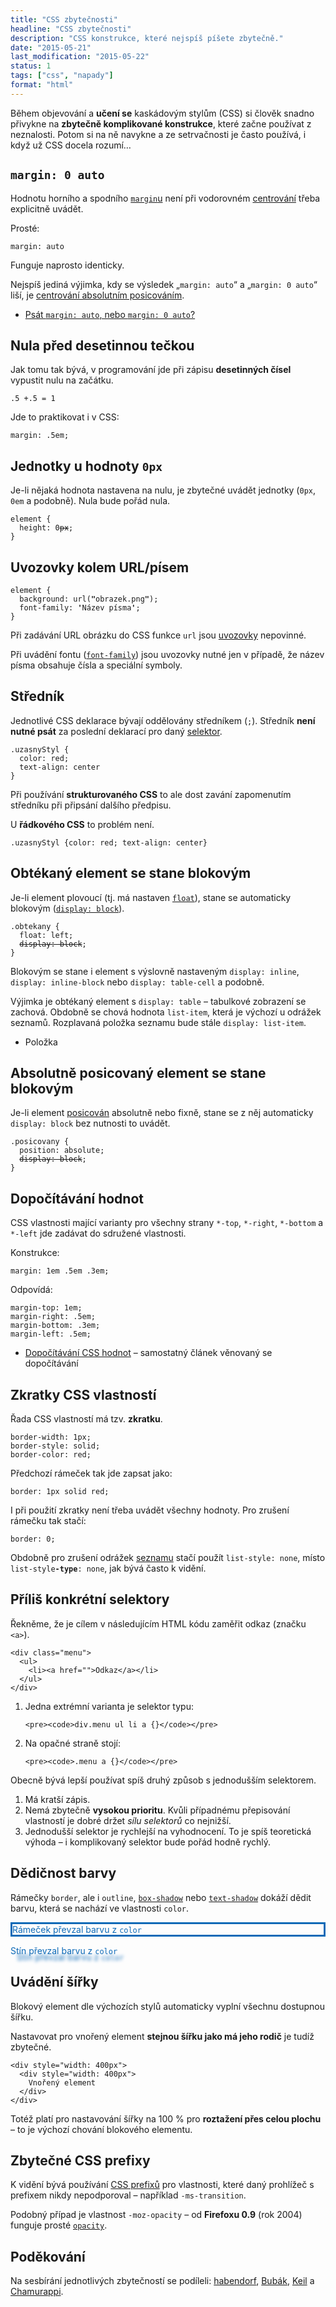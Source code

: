 ```yaml
---
title: "CSS zbytečnosti"
headline: "CSS zbytečnosti"
description: "CSS konstrukce, které nejspíš píšete zbytečně."
date: "2015-05-21"
last_modification: "2015-05-22"
status: 1
tags: ["css", "napady"]
format: "html"
---
```


<p>Během objevování a <b>učení se</b> kaskádovým stylům (CSS) si člověk snadno přivykne na <b>zbytečně komplikované konstrukce</b>, které začne používat z neznalosti. Potom si na ně navykne a ze setrvačnosti je často používá, i když už CSS docela rozumí…</p>




<h2 id="margin-auto"><code>margin: 0 auto</code></h2>

<p>Hodnotu horního a spodního <a href="/margin"><code>margin</code>u</a> není při vodorovném <a href="/centrovani">centrování</a> třeba explicitně uvádět.</p>

<p>Prosté:</p>

<pre><code>margin: auto</code></pre>

<p>Funguje naprosto identicky.</p>

<p>Nejspíš jediná výjimka, kdy se výsledek „<code>margin: auto</code>“ a „<code>margin: 0 auto</code>“ liší, je <a href="/centrovani#absolutni-margin">centrování absolutním posicováním</a>.</p>

<div class="internal-content">
  <ul>
    <li><a href="/margin-auto">Psát <code>margin: auto</code>, nebo <code>margin: 0 auto</code>?</a></li>
  </ul>
</div>




<h2 id="nula">Nula před desetinnou tečkou</h2>

<p>Jak tomu tak bývá, v programování jde při zápisu <b>desetinných čísel</b> vypustit nulu na začátku.</p>

<pre><code>.5 +.5 = 1</code></pre>

<p>Jde to praktikovat i v CSS:</p>

<pre><code>margin: .5em;</code></pre>


<!-- http://www.lamer.cz/quote/72668 -->



<h2 id="nula-jednotky">Jednotky u hodnoty <code>0px</code></h2>

<p>Je-li nějaká hodnota nastavena na nulu, je zbytečné uvádět jednotky (<code>0px</code>, <code>0em</code> a podobně). Nula bude pořád nula.</p>

<pre><code>element {
  height: 0<del>px</del>;
}</code></pre>






<h2 id="uvozovky">Uvozovky kolem URL/písem</h2>

<pre><code>element {
  background: url(<b>"</b>obrazek.png<b>"</b>);
  font-family: <b>'</b>Název písma<b>'</b>;
}</code></pre>

<p>Při zadávání URL obrázku do CSS funkce <code>url</code> jsou <a href="/uvozovky">uvozovky</a> nepovinné.</p>

<p>Při uvádění fontu (<a href="/font#font-family"><code>font-family</code></a>) jsou uvozovky nutné jen v případě, že název písma obsahuje čísla a speciální symboly.</p>







<h2 id="strednik">Středník</h2>

<p>Jednotlivé CSS deklarace bývají oddělovány středníkem (<code>;</code>). Středník <b>není nutné psát</b> za poslední deklarací pro daný <a href="/css-selektory">selektor</a>.</p>

<pre><code>.uzasnyStyl {
  color: red;
  text-align: center
}</code></pre>


<p>Při používání <b>strukturovaného CSS</b> to ale dost zavání zapomenutím středníku při připsání dalšího předpisu.</p>


<p>U <b>řádkového CSS</b> to problém není.</p>

<pre><code>.uzasnyStyl {color: red; text-align: center}</code></pre>






<h2 id="block-float">Obtékaný element se stane blokovým</h2>

<p>Je-li element plovoucí (tj. má nastaven <a href="/float"><code>float</code></a>), stane se automaticky blokovým (<a href="/display#block"><code>display: block</code></a>).</p>

<pre><code>.obtekany {
  float: left;
  <del>display: block</del>;
}</code></pre>





<p>Blokovým se stane i element s výslovně nastaveným <code>display: inline</code>, <code>display: inline-block</code> nebo <code>display: table-cell</code> a podobně.</p>

<p>Výjimka je obtékaný element s <code>display: table</code> – tabulkové zobrazení se zachová. Obdobně se chová hodnota <code>list-item</code>, která je výchozí u odrážek seznamů. Rozplavaná položka seznamu bude stále <code>display: list-item</code>.</p>

<div class="live">
  <ul>
    <li style="float: left">Položka</li>
  </ul>
  <br>
</div>




<h2 id="block-absolute">Absolutně posicovaný element se stane blokovým</h2>

<p>Je-li element <a href="/position">posicován</a> absolutně nebo fixně, stane se z něj automaticky <code>display: block</code> bez nutnosti to uvádět.</p>

<pre><code>.posicovany {
  position: absolute;
  <del>display: block</del>;
}</code></pre>






<h2 id="dopocitavani">Dopočítávání hodnot</h2>

<p>CSS vlastnosti mající varianty pro všechny strany <code>*-top</code>, <code>*-right</code>, <code>*-bottom</code> a <code>*-left</code> jde zadávat do sdružené vlastnosti.</p>

<p>Konstrukce:</p>

<code>margin: 1em .5em .3em;</code>

<p>Odpovídá:</p>

<pre><code>margin-top: 1em;
margin-right: .5em;
margin-bottom: .3em;
margin-left: .5em;</code></pre>




<div class="internal-content">
  <ul>
    <li><a href="/css-dopocitavani">Dopočítávání CSS hodnot</a> – samostatný článek věnovaný se dopočítávání</li>
  </ul>
</div>





<h2 id="zkratky">Zkratky CSS vlastností</h2>

<p>Řada CSS vlastností má tzv. <b>zkratku</b>.</p>

<pre><code>border-width: 1px;
border-style: solid;
border-color: red;</code></pre>





<p>Předchozí rámeček tak jde zapsat jako:</p>

<pre><code>border: 1px solid red;</code></pre>

<p>I při použití zkratky není třeba uvádět všechny hodnoty. Pro zrušení rámečku tak stačí:</p>

<code>border: 0;</code>



<p>Obdobně pro zrušení odrážek <a href="/list-style">seznamu</a> stačí použít <code>list-style: none</code>, místo <code>list-style<b>-type</b>: none</code>, jak bývá často k vidění.</p>





<h2 id="detailni-selektory">Příliš konkrétní selektory</h2>

<p>Řekněme, že je cílem v následujícím HTML kódu zaměřit odkaz (značku <code>&lt;a></code>).</p>

<pre><code>&lt;div class="menu">
  &lt;ul>
    &lt;li>&lt;a href="">Odkaz&lt;/a>&lt;/li>
  &lt;/ul>
&lt;/div></code></pre>



<ol>
  <li>
    <p>Jedna extrémní varianta je selektor typu:</p>
    
    <pre><code>div.menu ul li a {}</code></pre>
  </li>
  
  <li>
    <p>Na opačné straně stojí:</p>
    
    <pre><code>.menu a {}</code></pre>
  </li>
</ol>

<p>Obecně bývá lepší používat spíš druhý způsob s jednodušším selektorem.</p>


<ol>
  <li>Má kratší zápis.</li>
  
  <li>Nemá zbytečně <b>vysokou prioritu</b>. Kvůli případnému přepisování vlastností je dobré držet <i>sílu selektorů</i> co nejnižší.</li>
  
  <li>Jednodušší selektor je rychlejší na vyhodnocení. To je spíš teoretická výhoda – i komplikovaný selektor bude pořád hodně rychlý.</li>
</ol>


<h2 id="dedicnost-barvy">Dědičnost barvy</h2>

<p>Rámečky <code>border</code>, ale i <code>outline</code>, <a href="/box-shadow"><code>box-shadow</code></a> nebo <a href="/text-shadow"><code>text-shadow</code></a> dokáží dědit barvu, která se nachází ve vlastnosti <code>color</code>.</p>

<div class="live">  
  <p style="border: solid; color: #0D6AB7">Rámeček převzal barvu z <code>color</code></p>
  
  <p style="text-shadow: 10px 10px 5px; color: #0D6AB7">Stín převzal barvu z <code>color</code></p>
</div>






<h2 id="sirka">Uvádění šířky</h2>

<p>Blokový element dle výchozích stylů automaticky vyplní všechnu dostupnou šířku.</p>


<p>Nastavovat pro vnořený element <b>stejnou šířku jako má jeho rodič</b> je tudíž zbytečné.</p>

<pre><code>&lt;div style="width: 400px">
  &lt;div style="width: 400px">
    Vnořený element
  &lt;/div>
&lt;/div></code></pre>






<p>Totéž platí pro nastavování šířky na 100 % pro <b>roztažení přes celou plochu</b> – to je výchozí chování blokového elementu.</p>



<h2 id="prefixy">Zbytečné CSS prefixy</h2>

<p>K vidění bývá používání <a href="/css-prefixy">CSS prefixů</a> pro vlastnosti, které daný prohlížeč s prefixem nikdy nepodporoval – například <code>-ms-transition</code>.</p>

<p>Podobný případ je vlastnost <code>-moz-opacity</code> – od <b>Firefoxu 0.9</b> (rok 2004) funguje prosté <a href="/opacity"><code>opacity</code></a>.</p>





<h2 id="podekovani">Poděkování</h2>

<p>Na sesbírání jednotlivých zbytečností se podíleli: <a href="http://www.1-webdesign.cz/">habendorf</a>, <a href="http://teststranek.kvalitne.cz/">Bubák</a>, <a href="http://ciwe.cz">Keil</a> a <a href="http://webylon.info/">Chamurappi</a>.</p>